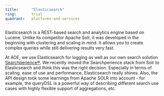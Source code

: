 ```yaml
---
title:      "Elasticsearch"
ring:       trial
quadrant:   platforms-and-services
---
```


Elasticsearch is a REST-based search and analytics engine based on Lucene.
Unlike its competitor Apache Solr, it was developed in the beginning with clustering and scaling in mind.
It allows you to create complex queries while still delivering results very fast.

At AOE, we use Elasticsearch for logging as well as our own search solution [Searchperience®](http://www.searchperience.com/).
We recently moved the Searchperience stack from Solr to Elasticsearch and think this was the right decision.
Especially in terms of scaling, ease of use and performance, Elasticsearch really shines.
Also, the API design took some learnings from Apache SOLR into account - for example, the queryDSL is a powerful way of describing different search use cases with highly flexible support of aggregations, etc.
